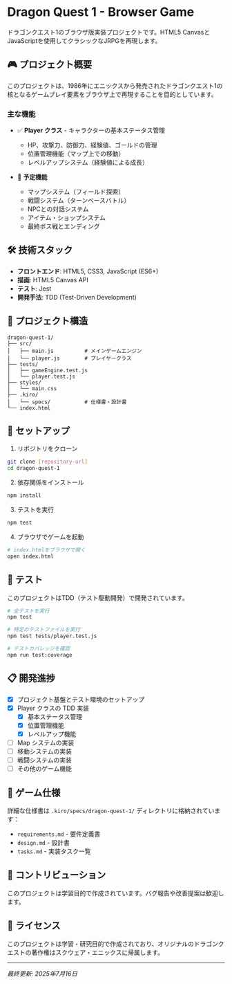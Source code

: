 # Dragon Quest 1 - Browser Game

ドラゴンクエスト1のブラウザ版実装プロジェクトです。HTML5 CanvasとJavaScriptを使用してクラシックなJRPGを再現します。

## 🎮 プロジェクト概要

このプロジェクトは、1986年にエニックスから発売されたドラゴンクエスト1の核となるゲームプレイ要素をブラウザ上で再現することを目的としています。

### 主な機能

- ✅ **Player クラス** - キャラクターの基本ステータス管理
  - HP、攻撃力、防御力、経験値、ゴールドの管理
  - 位置管理機能（マップ上での移動）
  - レベルアップシステム（経験値による成長）

- 🚧 **予定機能**
  - マップシステム（フィールド探索）
  - 戦闘システム（ターンベースバトル）
  - NPCとの対話システム
  - アイテム・ショップシステム
  - 最終ボス戦とエンディング

## 🛠️ 技術スタック

- **フロントエンド**: HTML5, CSS3, JavaScript (ES6+)
- **描画**: HTML5 Canvas API
- **テスト**: Jest
- **開発手法**: TDD (Test-Driven Development)

## 📁 プロジェクト構造

```
dragon-quest-1/
├── src/
│   ├── main.js          # メインゲームエンジン
│   └── player.js        # プレイヤークラス
├── tests/
│   ├── gameEngine.test.js
│   └── player.test.js
├── styles/
│   └── main.css
├── .kiro/
│   └── specs/           # 仕様書・設計書
└── index.html
```

## 🚀 セットアップ

1. リポジトリをクローン
```bash
git clone [repository-url]
cd dragon-quest-1
```

2. 依存関係をインストール
```bash
npm install
```

3. テストを実行
```bash
npm test
```

4. ブラウザでゲームを起動
```bash
# index.htmlをブラウザで開く
open index.html
```

## 🧪 テスト

このプロジェクトはTDD（テスト駆動開発）で開発されています。

```bash
# 全テストを実行
npm test

# 特定のテストファイルを実行
npm test tests/player.test.js

# テストカバレッジを確認
npm run test:coverage
```

## 📋 開発進捗

- [x] プロジェクト基盤とテスト環境のセットアップ
- [x] Player クラスの TDD 実装
  - [x] 基本ステータス管理
  - [x] 位置管理機能
  - [x] レベルアップ機能
- [ ] Map システムの実装
- [ ] 移動システムの実装
- [ ] 戦闘システムの実装
- [ ] その他のゲーム機能

## 🎯 ゲーム仕様

詳細な仕様書は `.kiro/specs/dragon-quest-1/` ディレクトリに格納されています：

- `requirements.md` - 要件定義書
- `design.md` - 設計書
- `tasks.md` - 実装タスク一覧

## 🤝 コントリビューション

このプロジェクトは学習目的で作成されています。バグ報告や改善提案は歓迎します。

## 📄 ライセンス

このプロジェクトは学習・研究目的で作成されており、オリジナルのドラゴンクエストの著作権はスクウェア・エニックスに帰属します。

---
*最終更新: 2025年7月16日*
